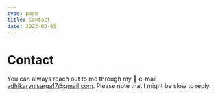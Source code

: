 ```yaml
---
type: page
title: Contact
date: 2023-03-05
---
```


# Contact

You can always reach out to me through my 📧 e-mail [adhikarynisarga17@gmail.com](mailto:adhikarynisarga17@gmail.com). Please note that I might be slow to reply.